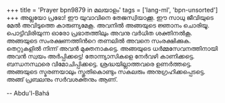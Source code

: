 +++
title = 'Prayer bpn9879 in മലയാളം'
tags = ['lang-ml', 'bpn-unsorted']
+++
അല്ലയോ പ്രഭോ! ഈ യുവാവിനെ തേജസ്വിയാക്കൂ. ഈ സാധു ജീവിയുടെ മേല്‍ അവിടുത്തെ കാരുണ്യമേകൂ. അവനില്‍ അങ്ങയുടെ ജ്ഞാനം ചൊരിയൂ. പൊട്ടിവിരിയുന്ന ഓരോ പ്രഭാതത്തിലും അവനു വര്‍ധിത ശക്തിനല്‍കൂ. അങ്ങയുടെ സംരക്ഷണത്തിന്‍റെ തണലില്‍ അവനെ സംരക്ഷിക്കുക. തെറ്റുകളില്‍ നിന്ന് അവന്‍ മുക്തനാകട്ടെ. അങ്ങയുടെ ധര്‍മ്മസേവനത്തിനായി അവന്‍ സ്വയം അര്‍പ്പിക്കട്ടെ! തോന്ന്യാസികളെ നേര്‍വഴി കാണിക്കട്ടെ. ബന്ധനസ്ഥരെ വിമോചിപ്പിക്കട്ടെ. ശ്രദ്ധയില്ലാത്തവരെ ഉണര്‍ത്തട്ടെ. അങ്ങയുടെ സ്മരണയാലും സ്തുതികൊണ്ടും സകലരും അനുഗ്രഹിക്കപ്പെടട്ടെ. അങ്ങ് പ്രബലനും സര്‍വശക്തനും ആണ്.

-- Abdu'l-Bahá
